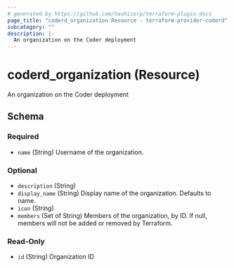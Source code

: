 ```yaml
---
# generated by https://github.com/hashicorp/terraform-plugin-docs
page_title: "coderd_organization Resource - terraform-provider-coderd"
subcategory: ""
description: |-
  An organization on the Coder deployment
---
```


# coderd_organization (Resource)

An organization on the Coder deployment



<!-- schema generated by tfplugindocs -->
## Schema

### Required

- `name` (String) Username of the organization.

### Optional

- `description` (String)
- `display_name` (String) Display name of the organization. Defaults to name.
- `icon` (String)
- `members` (Set of String) Members of the organization, by ID. If null, members will not be added or removed by Terraform.

### Read-Only

- `id` (String) Organization ID
